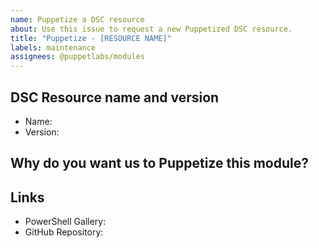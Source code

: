```yaml
---
name: Puppetize a DSC resource
about: Use this issue to request a new Puppetized DSC resource.
title: "Puppetize - [RESOURCE NAME]"
labels: maintenance
assignees: @puppetlabs/modules
---
```


## DSC Resource name and version
<!--
Include the name and version as they appear on the PowerShell Gallery.
For example, a request for NetworkingDsc would look like this:
* Name: NetworkingDsc
* Version: 9.0.0
-->

* Name:
* Version:


## Why do you want us to Puppetize this module?

<!--
Explain why you would like Puppet to auto-generate a module for this DSC resource.
Try to include as much information as possible.
-->


## Links

<!--
In this section please include links to the resource on the PowerShell Gallery
and its GitHub Repository. Please note that we can only Puppetize OSS DSC Resources.
-->

* PowerShell Gallery:
* GitHub Repository:

